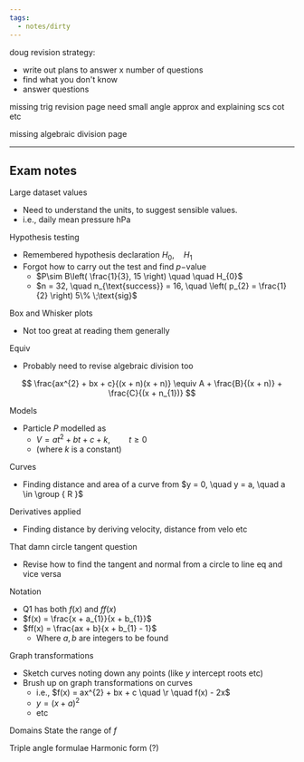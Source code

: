 ```yaml
---
tags:
  - notes/dirty
---
```


doug revision strategy:

- write out plans to answer x number of questions
- find what you don't know
- answer questions

missing trig revision page
need small angle approx and explaining scs cot etc

missing algebraic division page

---

## Exam notes

Large dataset values
- Need to understand the units, to suggest sensible values.
- i.e., daily mean pressure hPa

Hypothesis testing
- Remembered hypothesis declaration $H_0, \quad H_1$
- Forgot how to carry out the test and find $p-$value
	- $P\sim B\left( \frac{1}{3}, 15 \right) \quad \quad H_{0}$
	- $n = 32, \quad n_{\text{success}} = 16, \quad \left( p_{2} = \frac{1}{2} \right) 5\% \;\text{sig}$

Box and Whisker plots
- Not too great at reading them generally

Equiv
- Probably need to revise algebraic division too

$$
\frac{ax^{2} + bx + c}{(x + n)(x + n)} \equiv A + \frac{B}{(x + n)} + \frac{C}{(x + n_{1})}
$$

Models
- Particle $P$ modelled as
	- $V = at^{2} + bt + c + k, \quad \quad t \geq 0$
	- (where $k$ is a constant)

Curves
- Finding distance and area of a curve from $y = 0, \quad y = a, \quad a \in \group { R }$

Derivatives applied
- Finding distance by deriving velocity, distance from velo etc

That damn circle tangent question
- Revise how to find the tangent and normal from a circle to line eq and vice versa

Notation
- Q1 has both $f(x)$ and $ff(x)$
- $f(x) = \frac{x + a_{1}}{x + b_{1}}$
- $ff(x) = \frac{ax + b}{x + b_{1} - 1}$
	- Where $a, b$ are integers to be found

Graph transformations
- Sketch curves noting down any points (like $y$ intercept roots etc)
- Brush up on graph transformations on curves
	- i.e., $f(x) = ax^{2} + bx + c \quad \r \quad f(x) - 2x$
	- $y = (x + a)^{2}$
	- etc

Domains
	State the range of $f$ 

Triple angle formulae
	Harmonic form (?)
